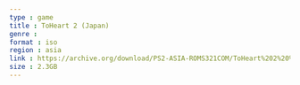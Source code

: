 ```yaml
---
type : game
title : ToHeart 2 (Japan)
genre : 
format : iso
region : asia
link : https://archive.org/download/PS2-ASIA-ROMS321COM/ToHeart%202%20%28Japan%29.7z
size : 2.3GB
---
```

